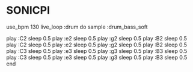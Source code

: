 # SONICPI
use_bpm 130
live_loop :drum do
  sample :drum_bass_soft
  
  play :C2
  sleep 0.5
  play :e2
  sleep 0.5
  play :g2
  sleep 0.5
  play :B2
  sleep 0.5
  play :C2
  sleep 0.5
  play :e2
  sleep 0.5
  play :g2
  sleep 0.5
  play :B2
  sleep 0.5
  play :C3
  sleep 0.5
  play :e3
  sleep 0.5
  play :g3
  sleep 0.5
  play :B3
  sleep 0.5
  play :C3
  sleep 0.5
  play :e3
  sleep 0.5
  play :g3
  sleep 0.5
  play :B3
  sleep 0.5
end
